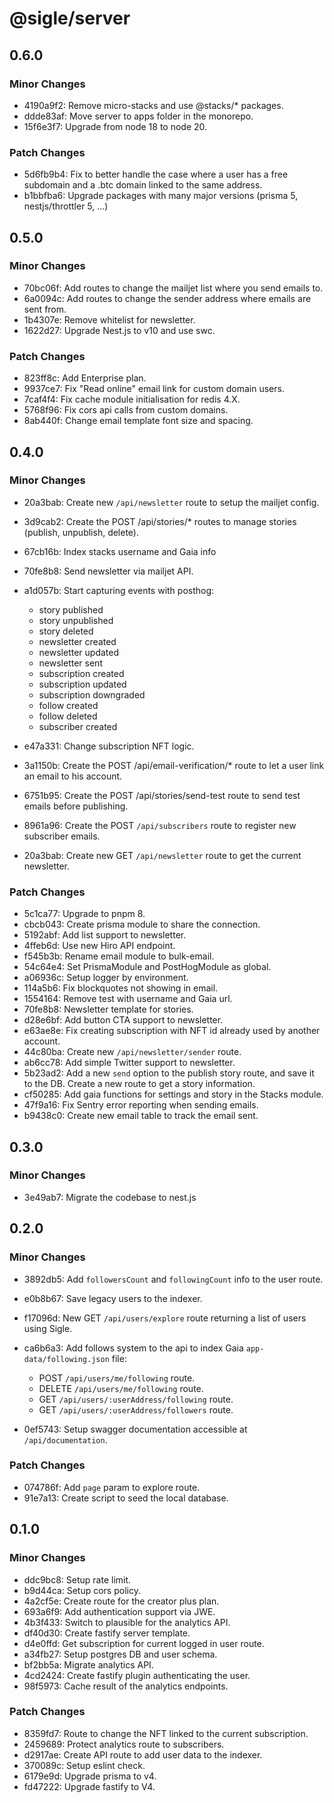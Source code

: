 # @sigle/server

## 0.6.0

### Minor Changes

- 4190a9f2: Remove micro-stacks and use @stacks/\* packages.
- ddde83af: Move server to apps folder in the monorepo.
- 15f6e3f7: Upgrade from node 18 to node 20.

### Patch Changes

- 5d6fb9b4: Fix to better handle the case where a user has a free subdomain and a .btc domain linked to the same address.
- b1bbfba6: Upgrade packages with many major versions (prisma 5, nestjs/throttler 5, ...)

## 0.5.0

### Minor Changes

- 70bc06f: Add routes to change the mailjet list where you send emails to.
- 6a0094c: Add routes to change the sender address where emails are sent from.
- 1b4307e: Remove whitelist for newsletter.
- 1622d27: Upgrade Nest.js to v10 and use swc.

### Patch Changes

- 823ff8c: Add Enterprise plan.
- 9937ce7: Fix "Read online" email link for custom domain users.
- 7caf4f4: Fix cache module initialisation for redis 4.X.
- 5768f96: Fix cors api calls from custom domains.
- 8ab440f: Change email template font size and spacing.

## 0.4.0

### Minor Changes

- 20a3bab: Create new `/api/newsletter` route to setup the mailjet config.
- 3d9cab2: Create the POST /api/stories/\* routes to manage stories (publish, unpublish, delete).
- 67cb16b: Index stacks username and Gaia info
- 70fe8b8: Send newsletter via mailjet API.
- a1d057b: Start capturing events with posthog:

  - story published
  - story unpublished
  - story deleted
  - newsletter created
  - newsletter updated
  - newsletter sent
  - subscription created
  - subscription updated
  - subscription downgraded
  - follow created
  - follow deleted
  - subscriber created

- e47a331: Change subscription NFT logic.
- 3a1150b: Create the POST /api/email-verification/\* route to let a user link an email to his account.
- 6751b95: Create the POST /api/stories/send-test route to send test emails before publishing.
- 8961a96: Create the POST `/api/subscribers` route to register new subscriber emails.
- 20a3bab: Create new GET `/api/newsletter` route to get the current newsletter.

### Patch Changes

- 5c1ca77: Upgrade to pnpm 8.
- cbcb043: Create prisma module to share the connection.
- 5192abf: Add list support to newsletter.
- 4ffeb6d: Use new Hiro API endpoint.
- f545b3b: Rename email module to bulk-email.
- 54c64e4: Set PrismaModule and PostHogModule as global.
- a06936c: Setup logger by environment.
- 114a5b6: Fix blockquotes not showing in email.
- 1554164: Remove test with username and Gaia url.
- 70fe8b8: Newsletter template for stories.
- d28e6bf: Add button CTA support to newsletter.
- e63ae8e: Fix creating subscription with NFT id already used by another account.
- 44c80ba: Create new `/api/newsletter/sender` route.
- ab6cc78: Add simple Twitter support to newsletter.
- 5b23ad2: Add a new `send` option to the publish story route, and save it to the DB. Create a new route to get a story information.
- cf50285: Add gaia functions for settings and story in the Stacks module.
- 47f9a16: Fix Sentry error reporting when sending emails.
- b9438c0: Create new email table to track the email sent.

## 0.3.0

### Minor Changes

- 3e49ab7: Migrate the codebase to nest.js

## 0.2.0

### Minor Changes

- 3892db5: Add `followersCount` and `followingCount` info to the user route.
- e0b8b67: Save legacy users to the indexer.
- f17096d: New GET `/api/users/explore` route returning a list of users using Sigle.
- ca6b6a3: Add follows system to the api to index Gaia `app-data/following.json` file:

  - POST `/api/users/me/following` route.
  - DELETE `/api/users/me/following` route.
  - GET `/api/users/:userAddress/following` route.
  - GET `/api/users/:userAddress/followers` route.

- 0ef5743: Setup swagger documentation accessible at `/api/documentation`.

### Patch Changes

- 074786f: Add `page` param to explore route.
- 91e7a13: Create script to seed the local database.

## 0.1.0

### Minor Changes

- ddc9bc8: Setup rate limit.
- b9d44ca: Setup cors policy.
- 4a2cf5e: Create route for the creator plus plan.
- 693a6f9: Add authentication support via JWE.
- 4b3f433: Switch to plausible for the analytics API.
- df40d30: Create fastify server template.
- d4e0ffd: Get subscription for current logged in user route.
- a34fb27: Setup postgres DB and user schema.
- bf2bb5a: Migrate analytics API.
- 4cd2424: Create fastify plugin authenticating the user.
- 98f5973: Cache result of the analytics endpoints.

### Patch Changes

- 8359fd7: Route to change the NFT linked to the current subscription.
- 2459689: Protect analytics route to subscribers.
- d2917ae: Create API route to add user data to the indexer.
- 370089c: Setup eslint check.
- 6179e9d: Upgrade prisma to v4.
- fd47222: Upgrade fastify to V4.
